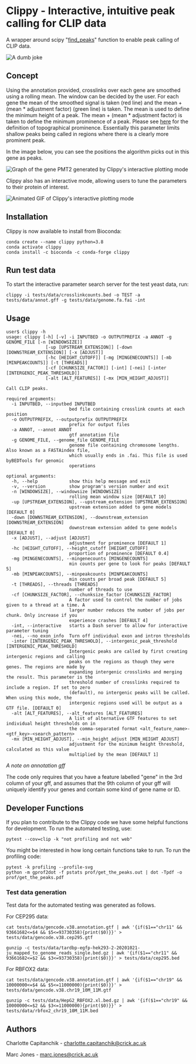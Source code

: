 # Clippy - Interactive, intuitive peak calling for CLIP data

A wrapper around scipy "[find_peaks](https://docs.scipy.org/doc/scipy/reference/generated/scipy.signal.find_peaks.html)" function to enable peak calling of CLIP data.

![A dumb joke](readme_assets/smallerclippy.png)

## Concept

Using the annotation provided, crosslinks over each gene are smoothed using a rolling mean. The window can be decided by the user. For each gene the mean of the smoothed signal is taken (red line) and the mean + (mean * adjustment factor) (green line) is taken. The mean is used to define the minimum height of a peak. The mean + (mean * adjustment factor) is taken to define the minimum prominence of a peak. Please see [here](https://en.wikipedia.org/wiki/Topographic_prominence#:~:text=The%20prominence%20of%20a%20peak,or%20key%20saddle%2C%20or%20linking) for the definition of topographical prominence. Essentially this parameter limits shallow peaks being called in regions where there is a clearly more prominent peak. 

In the image below, you can see the positions the algorithm picks out in this gene as peaks.

![Graph of the gene PMT2 generated by Clippy's interactive plotting mode](readme_assets/pmt2_default.png)

Clippy also has an interactive mode, allowing users to tune the parameters to their protein of interest.

![Animated GIF of Clippy's interactive plotting mode](readme_assets/pmt2_demo.gif)

## Installation

Clippy is now available to install from Bioconda:
```
conda create --name clippy python=3.8
conda activate clippy
conda install -c bioconda -c conda-forge clippy 
```

## Run test data

To start the interactive parameter search server for the test yeast data, run:

```
clippy -i tests/data/crosslinkcounts.bed -o TEST -a tests/data/annot.gff -g tests/data/genome.fa.fai -int
```

## Usage

```
user$ clippy -h
usage: clippy [-h] [-v] -i INPUTBED -o OUTPUTPREFIX -a ANNOT -g GENOME_FILE [-n [WINDOWSIZE]]
               [-up [UPSTREAM_EXTENSION]] [-down [DOWNSTREAM_EXTENSION]] [-x [ADJUST]]
               [-hc [HEIGHT_CUTOFF]] [-mg [MINGENECOUNTS]] [-mb [MINPEAKCOUNTS]] [-t [THREADS]]
               [-cf [CHUNKSIZE_FACTOR]] [-int] [-nei] [-inter [INTERGENIC_PEAK_THRESHOLD]]
               [-alt [ALT_FEATURES]] [-mx [MIN_HEIGHT_ADJUST]]

Call CLIP peaks.

required arguments:
  -i INPUTBED, --inputbed INPUTBED
                        bed file containing crosslink counts at each position
  -o OUTPUTPREFIX, --outputprefix OUTPUTPREFIX
                        prefix for output files
  -a ANNOT, --annot ANNOT
                        gtf annotation file
  -g GENOME_FILE, --genome_file GENOME_FILE
                        genome file containing chromosome lengths. Also known as a FASTAindex file,
                        which usually ends in .fai. This file is used byBEDTools for genomic
                        operations

optional arguments:
  -h, --help            show this help message and exit
  -v, --version         show program's version number and exit
  -n [WINDOWSIZE], --windowsize [WINDOWSIZE]
                        rolling mean window size [DEFAULT 10]
  -up [UPSTREAM_EXTENSION], --upstream_extension [UPSTREAM_EXTENSION]
                        upstream extension added to gene models [DEFAULT 0]
  -down [DOWNSTREAM_EXTENSION], --downstream_extension [DOWNSTREAM_EXTENSION]
                        downstream extension added to gene models [DEFAULT 0]
  -x [ADJUST], --adjust [ADJUST]
                        adjustment for prominence [DEFAULT 1]
  -hc [HEIGHT_CUTOFF], --height_cutoff [HEIGHT_CUTOFF]
                        proportion of prominence [DEFAULT 0.4]
  -mg [MINGENECOUNTS], --mingenecounts [MINGENECOUNTS]
                        min counts per gene to look for peaks [DEFAULT 5]
  -mb [MINPEAKCOUNTS], --minpeakcounts [MINPEAKCOUNTS]
                        min counts per broad peak [DEFAULT 5]
  -t [THREADS], --threads [THREADS]
                        number of threads to use
  -cf [CHUNKSIZE_FACTOR], --chunksize_factor [CHUNKSIZE_FACTOR]
                        A factor used to control the number of jobs given to a thread at a time. A
                        larger number reduces the number of jobs per chunk. Only increase if you
                        experience crashes [DEFAULT 4]
  -int, --interactive   starts a Dash server to allow for interactive parameter tuning
  -nei, --no_exon_info  Turn off individual exon and intron thresholds
  -inter [INTERGENIC_PEAK_THRESHOLD], --intergenic_peak_threshold [INTERGENIC_PEAK_THRESHOLD]
                        Intergenic peaks are called by first creating intergenic regions and calling
                        peaks on the regions as though they were genes. The regions are made by
                        expanding intergenic crosslinks and merging the result. This parameter is the
                        threshold number of crosslinks required to include a region. If set to zero
                        (default), no intergenic peaks will be called. When using this mode, the
                        intergenic regions used will be output as a GTF file. [DEFAULT 0]
  -alt [ALT_FEATURES], --alt_features [ALT_FEATURES]
                        A list of alternative GTF features to set individual height thresholds on in
                        the comma-separated format <alt_feature_name>-<gtf_key>-<search_pattern>
  -mx [MIN_HEIGHT_ADJUST], --min_height_adjust [MIN_HEIGHT_ADJUST]
                        adjustment for the minimum height threshold, calculated as this value
                        multiplied by the mean [DEFAULT 1]
```

*A note on annotation gff*

The code only requires that you have a feature labelled "gene" in the 3rd column of your gff, and assumes that the 9th column of your gff will uniquely identify your genes and contain some kind of gene name or ID.

## Developer Functions

If you plan to contribute to the Clippy code we have some helpful functions for development. To run the automated testing, use:

```
pytest --cov=clip -k "not profiling and not web"
```

You might be interested in how long certain functions take to run. To run the profiling code:

```
pytest -k profiling --profile-svg
python -m gprof2dot -f pstats prof/get_the_peaks.out | dot -Tpdf -o prof/get_the_peaks.pdf
```

### Test data generation

Test data for the automated testing was generated as follows.

For CEP295 data:

```
cat tests/data/gencode.v38.annotation.gtf | awk '{if($1=="chr11" && 93661682<=$4 && $5<=93730358){print($0)}}' > tests/data/gencode.v38.cep295.gtf

gunzip -c tests/data/tardbp-egfp-hek293-2-20201021-ju_mapped_to_genome_reads_single.bed.gz | awk '{if($1=="chr11" && 93661682<=$2 && $3<=93730358){print($0)}}' > tests/data/cep295.bed
```

For RBFOX2 data:

```
cat tests/data/gencode.v38.annotation.gtf | awk '{if($1=="chr19" && 10000000<=$4 && $5<=11000000){print($0)}}' > tests/data/gencode.v38.chr19_10M_11M.gtf

gunzip -c tests/data/HepG2_RBFOX2.xl.bed.gz | awk '{if($1=="chr19" && 10000000<=$2 && $3<=11000000){print($0)}}' > tests/data/rbfox2_chr19_10M_11M.bed
```

## Authors

Charlotte Capitanchik - charlotte.capitanchik@crick.ac.uk

Marc Jones - marc.jones@crick.ac.uk
